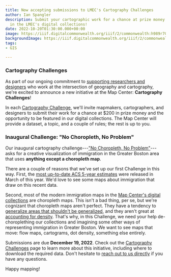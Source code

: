 ```yaml
---
title: Now accepting submissions to LMEC's Cartography Challenges
author: Ian Spangler
description: Submit your cartographic work for a chance at prize money & exhibition
  in the LMEC's digital collections!
date: 2022-10-20T01:30:00.000+00:00
image: https://iiif.digitalcommonwealth.org/iiif/2/commonwealth:h989r708n/293,988,4644,1683/pct:50/0/default.jpg
backgroundImage: https://iiif.digitalcommonwealth.org/iiif/2/commonwealth:h989r708n/293,988,4644,1683/pct:50/0/default.jpg
tags:
- GIS

---
```

### Cartography Challenges

As part of our ongoing commitment to [supporting researchers and designers](https://www.leventhalmap.org/research/fellowships/) who work at the intersection of geography and cartography, we're excited to announce a new initiative at the Map Center: **Cartography Challenges**!

In each [Cartography Challenge](https://www.leventhalmap.org/projects/cartography-challenge/), we'll invite mapmakers, cartographers, and designers to submit their work for a chance at $200 in prize money and the opportunity to be featured in our digital collections. The Map Center will provide a dataset, a topic, and a couple of rules; the rest is up to you.

### Inaugural Challenge: "No Choropleth, No Problem"

Our inaugural cartography challenge---["No Choropleth, No Problem"](https://www.leventhalmap.org/projects/cartography-challenge/immigration-in-boston/)---asks for a creative visualization of immigration in the Greater Boston area that uses **anything except a choropleth map**.

There are a couple of reasons that we've set up our first Challenge in this way. First, the [most up-to-date ACS 5-year estimates](https://www.census.gov/programs-surveys/acs/news/data-releases/2020/release.html) were released in March of this year. We'd love to see some maps about immigration that draw on this recent data.

Second, most of the modern immigration maps in the [Map Center's digital collections](https://collections.leventhalmap.org/search?per_page=100&q=immigration) are choropleth maps. This isn't a bad thing, per se, but we're cognizant that choropleth maps aren't perfect. They have a tendency to [generalize areas that shouldn't be generalized](https://www.ncbi.nlm.nih.gov/pmc/articles/PMC7151983/), and they aren't great at [accounting for density](https://populationeducation.org/limitations-to-choropleth-maps-a-warning-on-misleading-data/). That's why, in this Challenge, we need your help de-choroplething our collections and imagining some other ways of representing immigration in Greater Boston. We want to see maps that move: flow maps, cartograms, dot density, something else entirely.

Submissions are due **December 19, 2022**. Check out the [Cartography Challenges](https://www.leventhalmap.org/projects/cartography-challenge/immigration-in-boston/) page to learn more about this initiative, including where to download the required data. Don't hesitate to [reach out to us directly](https://leventhalmap.org/about/people/ian-spangler) if you have any questions.

Happy mapping!